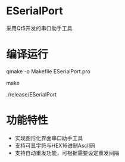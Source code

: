 # ESerialPort
采用Qt5开发的串口助手工具

# 编译运行
qmake -o Makefile ESerialPort.pro

make

./release/ESerialPort

# 功能特性
- 实现图形化界面串口助手工具
- 支持可显字符与HEX16进制AscII码
- 支持自动重发功能，可根据需要设定重发间隔
